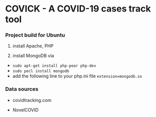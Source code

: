 # COVICK - A COVID-19 cases track tool

### Project build for Ubuntu

1. install Apache, PHP

2. install MongoDB via

- `sudo apt-get install php-pear php-dev`
- `sudo pecl install mongodb`
- add the following line to your php.ini file
`extension=mongodb.so`
  

### Data sources

- covidtracking.com

- NovelCOVID